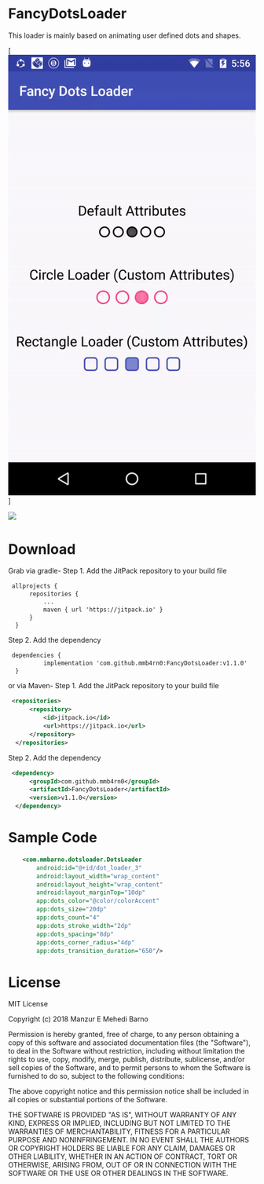 # FancyDotsLoader

This loader is mainly based on animating user defined dots and shapes.

[![Alt text for your video](https://github.com/mmb4rn0/FancyDotsLoader/blob/master/website/fancy_dots_loader.gif)]

[![](https://jitpack.io/v/mmb4rn0/FancyDotsLoader.svg)](https://jitpack.io/#mmb4rn0/FancyDotsLoader)

# Download
Grab via gradle-
  Step 1. Add the JitPack repository to your build file
  ```grovy
   allprojects {
		repositories {
			...
			maven { url 'https://jitpack.io' }
		}
	}
  ```  
  Step 2. Add the dependency 
  ```grovy	
   dependencies {
	        implementation 'com.github.mmb4rn0:FancyDotsLoader:v1.1.0'
	}
  ```
or via Maven-
  Step 1. Add the JitPack repository to your build file
  ```xml
   <repositories>
		<repository>
		    <id>jitpack.io</id>
		    <url>https://jitpack.io</url>
		</repository>
	</repositories>
  ```
  Step 2. Add the dependency
  ```xml
   <dependency>
	    <groupId>com.github.mmb4rn0</groupId>
	    <artifactId>FancyDotsLoader</artifactId>
	    <version>v1.1.0</version>
	</dependency>
  ```

# Sample Code
```xml
    <com.mmbarno.dotsloader.DotsLoader
        android:id="@+id/dot_loader_3"
        android:layout_width="wrap_content"
        android:layout_height="wrap_content"
        android:layout_marginTop="10dp"
        app:dots_color="@color/colorAccent"
        app:dots_size="20dp"
        app:dots_count="4"
        app:dots_stroke_width="2dp"
        app:dots_spacing="8dp"
        app:dots_corner_radius="4dp"
        app:dots_transition_duration="650"/>
   ```
   
   # License
   
   MIT License

Copyright (c) 2018 Manzur E Mehedi Barno

Permission is hereby granted, free of charge, to any person obtaining a copy
of this software and associated documentation files (the "Software"), to deal
in the Software without restriction, including without limitation the rights
to use, copy, modify, merge, publish, distribute, sublicense, and/or sell
copies of the Software, and to permit persons to whom the Software is
furnished to do so, subject to the following conditions:

The above copyright notice and this permission notice shall be included in all
copies or substantial portions of the Software.

THE SOFTWARE IS PROVIDED "AS IS", WITHOUT WARRANTY OF ANY KIND, EXPRESS OR
IMPLIED, INCLUDING BUT NOT LIMITED TO THE WARRANTIES OF MERCHANTABILITY,
FITNESS FOR A PARTICULAR PURPOSE AND NONINFRINGEMENT. IN NO EVENT SHALL THE
AUTHORS OR COPYRIGHT HOLDERS BE LIABLE FOR ANY CLAIM, DAMAGES OR OTHER
LIABILITY, WHETHER IN AN ACTION OF CONTRACT, TORT OR OTHERWISE, ARISING FROM,
OUT OF OR IN CONNECTION WITH THE SOFTWARE OR THE USE OR OTHER DEALINGS IN THE
SOFTWARE.
